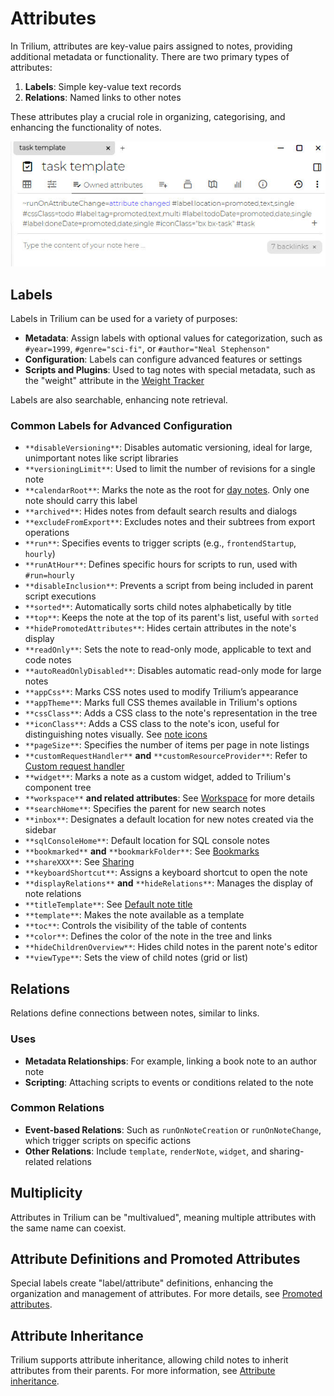 # Attributes
In Trilium, attributes are key-value pairs assigned to notes, providing additional metadata or functionality. There are two primary types of attributes:

1.  **Labels**: Simple key-value text records
2.  **Relations**: Named links to other notes

These attributes play a crucial role in organizing, categorising, and enhancing the functionality of notes.

![](Attributes_image.png)

## Labels

Labels in Trilium can be used for a variety of purposes:

*   **Metadata**: Assign labels with optional values for categorization, such as `#year=1999`, `#genre="sci-fi"`, or `#author="Neal Stephenson"`
*   **Configuration**: Labels can configure advanced features or settings
*   **Scripts and Plugins**: Used to tag notes with special metadata, such as the "weight" attribute in the [Weight Tracker](Advanced%20Showcases/Weight%20Tracker.md)

Labels are also searchable, enhancing note retrieval.

### Common Labels for Advanced Configuration

*   `**disableVersioning**`: Disables automatic versioning, ideal for large, unimportant notes like script libraries
*   `**versioningLimit**`: Used to limit the number of revisions for a single note
*   `**calendarRoot**`: Marks the note as the root for [day notes](Advanced%20Showcases/Day%20Notes.md). Only one note should carry this label
*   `**archived**`: Hides notes from default search results and dialogs
*   `**excludeFromExport**`: Excludes notes and their subtrees from export operations
*   `**run**`: Specifies events to trigger scripts (e.g., `frontendStartup`, `hourly`)
*   `**runAtHour**`: Defines specific hours for scripts to run, used with `#run=hourly`
*   `**disableInclusion**`: Prevents a script from being included in parent script executions
*   `**sorted**`: Automatically sorts child notes alphabetically by title
*   `**top**`: Keeps the note at the top of its parent's list, useful with `sorted`
*   `**hidePromotedAttributes**`: Hides certain attributes in the note's display
*   `**readOnly**`: Sets the note to read-only mode, applicable to text and code notes
*   `**autoReadOnlyDisabled**`: Disables automatic read-only mode for large notes
*   `**appCss**`: Marks CSS notes used to modify Trilium’s appearance
*   `**appTheme**`: Marks full CSS themes available in Trilium's options
*   `**cssClass**`: Adds a CSS class to the note's representation in the tree
*   `**iconClass**`: Adds a CSS class to the note's icon, useful for distinguishing notes visually. See [note icons](../Basic%20Concepts/Note/Note%20Icons.md)
*   `**pageSize**`: Specifies the number of items per page in note listings
*   `**customRequestHandler**` **and** `**customResourceProvider**`: Refer to [Custom request handler](Custom%20Request%20Handler.md)
*   `**widget**`: Marks a note as a custom widget, added to Trilium's component tree
*   `**workspace**` **and related attributes**: See [Workspace](../Basic%20Concepts/Navigation/Workspace.md) for more details
*   `**searchHome**`: Specifies the parent for new search notes
*   `**inbox**`: Designates a default location for new notes created via the sidebar
*   `**sqlConsoleHome**`: Default location for SQL console notes
*   `**bookmarked**` **and** `**bookmarkFolder**`: See [Bookmarks](../Basic%20Concepts/Navigation/Bookmarks.md)
*   `**shareXXX**`: See [Sharing](Sharing.md)
*   `**keyboardShortcut**`: Assigns a keyboard shortcut to open the note
*   `**displayRelations**` **and** `**hideRelations**`: Manages the display of note relations
*   `**titleTemplate**`: See [Default note title](Default%20Note%20Title.md)
*   `**template**`: Makes the note available as a template
*   `**toc**`: Controls the visibility of the table of contents
*   `**color**`: Defines the color of the note in the tree and links
*   `**hideChildrenOverview**`: Hides child notes in the parent note's editor
*   `**viewType**`: Sets the view of child notes (grid or list)

## Relations

Relations define connections between notes, similar to links.

### Uses

*   **Metadata Relationships**: For example, linking a book note to an author note
*   **Scripting**: Attaching scripts to events or conditions related to the note

### Common Relations

*   **Event-based Relations**: Such as `runOnNoteCreation` or `runOnNoteChange`, which trigger scripts on specific actions
*   **Other Relations**: Include `template`, `renderNote`, `widget`, and sharing-related relations

## Multiplicity

Attributes in Trilium can be "multivalued", meaning multiple attributes with the same name can coexist.

## Attribute Definitions and Promoted Attributes

Special labels create "label/attribute" definitions, enhancing the organization and management of attributes. For more details, see [Promoted attributes](Attributes/Promoted%20Attributes.md).

## Attribute Inheritance

Trilium supports attribute inheritance, allowing child notes to inherit attributes from their parents. For more information, see [Attribute inheritance](Attributes/Attribute%20Inheritance.md).